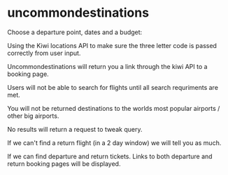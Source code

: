 # uncommondestinations
Choose a departure point, dates and a budget:

Using the Kiwi locations API to make sure the three letter code is passed correctly from user input.

Uncommondestinations will return you a link through the kiwi API to a booking page.

Users will not be able to search for flights until all search requriments are met.

You will not be returned destinations to the worlds most popular airports / other big airports. 

No results will return a request to tweak query. 

If we can't find a return flight (in a 2 day window) we will tell you as much.

If we can find departure and return tickets. Links to both departure and return booking pages will be displayed. 
